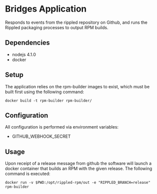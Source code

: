 # Bridges Application

Responds to events from the rippled repository on Github,
and runs the Rippled packaging processes to output RPM builds.

## Dependencies

- nodejs 4.1.0
- docker

## Setup

The application relies on the rpm-builder images to exist, which must be
built first using the following command:

```
docker build -t rpm-builder rpm-builder/
```

## Configuration

All configuration is performed via environment variables:

- GITHUB_WEBHOOK_SECRET

## Usage

Upon receipt of a release message from github the software
will launch a docker container that builds an RPM with the
given release. The following command is executed:

```
docker run -v $PWD:/opt/rippled-rpm/out -e "RIPPLED_BRANCH=release" rpm-builder
```

